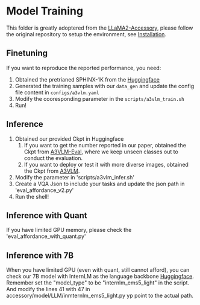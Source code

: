 # Model Training

This folder is greatly adoptered from the [LLaMA2-Accessory](https://github.com/Alpha-VLLM/LLaMA2-Accessory), please follow the original repository to setup the environment, see [Installation](https://llama2-accessory.readthedocs.io/en/latest/install.html).

## Finetuning

If you want to reproduce the reported performance, you need:

1. Obtained the pretrianed SPHINX-1K from the [Huggingface](https://huggingface.co/Alpha-VLLM/LLaMA2-Accessory/tree/main/finetune/mm/SPHINX/SPHINX-1k)
2. Generated the training samples with our `data_gen` and update the config file content in `configs/a3vlm.yaml`
3. Modify the cooresponding parameter in the `scripts/a3vlm_train.sh`
4. Run!

## Inference

1. Obtained our provided Ckpt in Huggingface
    1. If you want to get the number reported in our paper, obtained the Ckpt from [A3VLM-Eval](https://huggingface.co/SiyuanH/A3VLM-Eval/settings), where we keep unseen classes out to conduct the evaluation.
    2. If you want to deploy or test it with more diverse images, obtained the Ckpt from [A3VLM](https://huggingface.co/SiyuanH/A3VLM).
2. Modify the parameter in 'scripts/a3vlm_infer.sh'
3. Create a VQA Json to include your tasks and update the json path in 'eval_affordance_v2.py'
4. Run the shell!

## Inference with Quant

If you have limited GPU memory, please check the 'eval_affordance_with_quant.py'

## Inference with 7B
When you have limited GPU (even with quant, still cannot afford), you can check our 7B model with InternLM as the language backbone [Huggingface](https://huggingface.co/SiyuanH/A3VLM7B). Remember set the "model_type" to be "internlm_ems5_light" in the script. And modify the lines 41 with 47 in accessory/model/LLM/inmternlm_ems5_light.py yp point to the actual path.
